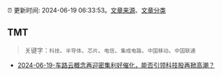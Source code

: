 :alarm_clock: 更新时间: 2024-06-19 06:33:53。[文章来源](/README.md)、[文章分类](/TAGS.md)

## TMT


> 关键字：`科技`、`半导体`、`芯片`、`电信`、`集成电路`、`中国移动`、`中国联通`



- [2024-06-19-车路云概念再迎密集利好催化，能否引领科技股再掀高潮？](https://www.cls.cn/detail/1708232) 
